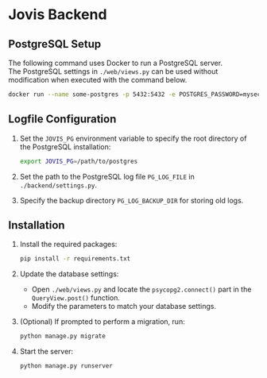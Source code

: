 # Jovis Backend

## PostgreSQL Setup

The following command uses Docker to run a PostgreSQL server.  
The PostgreSQL settings in `./web/views.py` can be used without modification when executed with the command below.

```bash
docker run --name some-postgres -p 5432:5432 -e POSTGRES_PASSWORD=mysecretpassword -d postgres
```

## Logfile Configuration

1. Set the `JOVIS_PG` environment variable to specify the root directory of the PostgreSQL installation:

   ```bash
   export JOVIS_PG=/path/to/postgres
   ```

2. Set the path to the PostgreSQL log file `PG_LOG_FILE` in `./backend/settings.py`.
3. Specify the backup directory `PG_LOG_BACKUP_DIR` for storing old logs.

## Installation

1. Install the required packages:

   ```bash
   pip install -r requirements.txt
   ```

2. Update the database settings:

   - Open `./web/views.py` and locate the `psycopg2.connect()` part in the `QueryView.post()` function.
   - Modify the parameters to match your database settings.

3. (Optional) If prompted to perform a migration, run:

   ```bash
   python manage.py migrate
   ```

4. Start the server:

   ```bash
   python manage.py runserver
   ```
